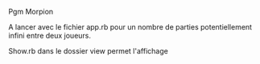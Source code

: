 Pgm Morpion

A lancer avec le fichier app.rb pour un nombre de parties potentiellement infini entre deux joueurs. 

Show.rb dans le dossier view permet l'affichage
